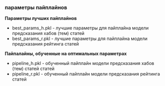 ### параметры пайплайнов
**Параметры лучших пайплайнов**
* best_params_h.pkl - лучшие параметры для пайплайна модели предсказания хабов (тем) статей
* best_params_r.pkl - лучшие параметры для пайплайна модели предсказания рейтинга статей
  
**Пайпалайны, обученные на оптимальных параметрах**
  
* pipeline_h.pkl - обученный пайплайн модели предсказания хабов (тем) статей статей
* pipeline_r.pkl - обученный пайплайн модели предсказания рейтинга статей
